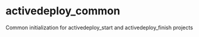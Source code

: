 # activedeploy_common
Common initialization for activedeploy_start and activedeploy_finish projects
